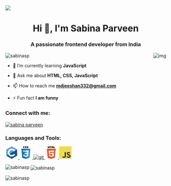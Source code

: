 
   <img align="center" src="https://media.geeksforgeeks.org/wp-content/cdn-uploads/20210310114057/web-development-image.png">
    <h1 align="center">Hi 👋, I'm Sabina Parveen</h1>
<h3 align="center">A passionate frontend developer from India</h3>
<img align="right" src="https://steamuserimages-a.akamaihd.net/ugc/1631947648964785474/81CBA15178466DD47195A239232202E78987B714/?imw=637&imh=358&ima=fit&impolicy=Letterbox&imcolor=%23000000&letterbox=true" alt="img">

<p> <img src="https://komarev.com/ghpvc/?username=sabinasp&label=Profile%20views&color=0e75b6&style=flat" alt="sabinasp" /> </p>

- 🌱 I’m currently learning **JavaScript**

- 💬 Ask me about **HTML, CSS, JavaScript**

- 📫 How to reach me **mdjeeshan332@gmail.com**

- ⚡ Fun fact **I am funny**

<h3 align="left">Connect with me:</h3>
<p align="left">
<a href="https://linkedin.com/in/sabina parveen" target="blank"><img align="center" src="https://raw.githubusercontent.com/rahuldkjain/github-profile-readme-generator/master/src/images/icons/Social/linked-in-alt.svg" alt="sabina parveen" height="30" width="40" /></a>
</p>

<h3 align="left">Languages and Tools:</h3>
<p align="left"> <a href="https://www.cprogramming.com/" target="_blank" rel="noreferrer"> <img src="https://raw.githubusercontent.com/devicons/devicon/master/icons/c/c-original.svg" alt="c" width="40" height="40"/> </a> <a href="https://www.w3schools.com/css/" target="_blank" rel="noreferrer"> <img src="https://raw.githubusercontent.com/devicons/devicon/master/icons/css3/css3-original-wordmark.svg" alt="css3" width="40" height="40"/> </a> <a href="https://git-scm.com/" target="_blank" rel="noreferrer"> <img src="https://www.vectorlogo.zone/logos/git-scm/git-scm-icon.svg" alt="git" width="40" height="40"/> </a> <a href="https://www.w3.org/html/" target="_blank" rel="noreferrer"> <img src="https://raw.githubusercontent.com/devicons/devicon/master/icons/html5/html5-original-wordmark.svg" alt="html5" width="40" height="40"/> </a> <a href="https://developer.mozilla.org/en-US/docs/Web/JavaScript" target="_blank" rel="noreferrer"> <img src="https://raw.githubusercontent.com/devicons/devicon/master/icons/javascript/javascript-original.svg" alt="javascript" width="40" height="40"/> </a> </p>

<p><img align="left" src="https://github-readme-stats.vercel.app/api/top-langs?username=sabinasp&show_icons=true&locale=en&layout=compact" alt="sabinasp" /></p>

<p>&nbsp;<img align="center" src="https://github-readme-stats.vercel.app/api?username=sabinasp&show_icons=true&locale=en" alt="sabinasp" /></p>

<p><img align="center" src="https://github-readme-streak-stats.herokuapp.com/?user=sabinasp&" alt="sabinasp" /></p>
